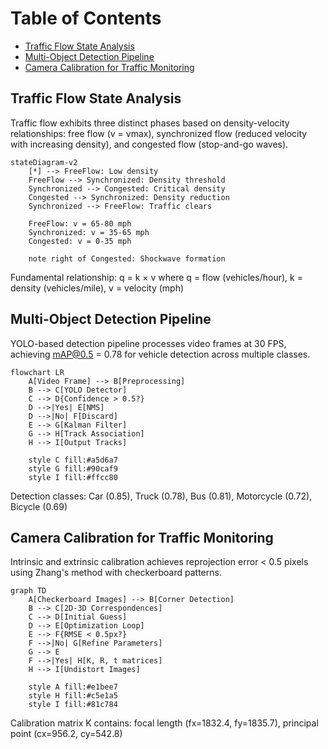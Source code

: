 <!-- TOC -->
# Table of Contents

- [Traffic Flow State Analysis](#traffic-flow-state-analysis)
- [Multi-Object Detection Pipeline](#multi-object-detection-pipeline)
- [Camera Calibration for Traffic Monitoring](#camera-calibration-for-traffic-monitoring)

<!-- /TOC -->


## Traffic Flow State Analysis

Traffic flow exhibits three distinct phases based on density-velocity relationships: free flow (v = vmax), synchronized flow (reduced velocity with increasing density), and congested flow (stop-and-go waves).

```mermaid
stateDiagram-v2
    [*] --> FreeFlow: Low density
    FreeFlow --> Synchronized: Density threshold
    Synchronized --> Congested: Critical density
    Congested --> Synchronized: Density reduction
    Synchronized --> FreeFlow: Traffic clears
    
    FreeFlow: v = 65-80 mph
    Synchronized: v = 35-65 mph
    Congested: v = 0-35 mph
    
    note right of Congested: Shockwave formation
```

Fundamental relationship: q = k × v where q = flow (vehicles/hour), k = density (vehicles/mile), v = velocity (mph)

## Multi-Object Detection Pipeline

YOLO-based detection pipeline processes video frames at 30 FPS, achieving mAP@0.5 = 0.78 for vehicle detection across multiple classes.

```mermaid
flowchart LR
    A[Video Frame] --> B[Preprocessing]
    B --> C[YOLO Detector]
    C --> D{Confidence > 0.5?}
    D -->|Yes| E[NMS]
    D -->|No| F[Discard]
    E --> G[Kalman Filter]
    G --> H[Track Association]
    H --> I[Output Tracks]
    
    style C fill:#a5d6a7
    style G fill:#90caf9
    style I fill:#ffcc80
```

Detection classes: Car (0.85), Truck (0.78), Bus (0.81), Motorcycle (0.72), Bicycle (0.69)

## Camera Calibration for Traffic Monitoring

Intrinsic and extrinsic calibration achieves reprojection error < 0.5 pixels using Zhang's method with checkerboard patterns.

```mermaid
graph TD
    A[Checkerboard Images] --> B[Corner Detection]
    B --> C[2D-3D Correspondences]
    C --> D[Initial Guess]
    D --> E[Optimization Loop]
    E --> F{RMSE < 0.5px?}
    F -->|No| G[Refine Parameters]
    G --> E
    F -->|Yes| H[K, R, t matrices]
    H --> I[Undistort Images]
    
    style A fill:#e1bee7
    style H fill:#c5e1a5
    style I fill:#81c784
```

Calibration matrix K contains: focal length (fx=1832.4, fy=1835.7), principal point (cx=956.2, cy=542.8)


```python

```
